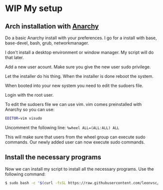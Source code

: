 # WIP My setup

## Arch installation with [Anarchy](https://anarchyinstaller.gitlab.io/)

Do a basic Anarchy install with your preferences. I go for a install with base, base-devel, bash, grub, networkmanager.

I don't install a desktop environment or window manager. My script will do that later.

Add a new user acount. Make sure you give the new user sudo privilege.

Let the installer do his thing. When the installer is done reboot the system.

When booted into your new system you need to edit the sudoers file.

Login with the root user.

To edit the sudoers file we can use vim.
vim comes preinstalled with Anarchy so you can use:

```bash
EDITOR=vim visudo
```

Uncomment the following line: `%wheel ALL=(ALL:ALL) ALL`

This will make sure that users from the wheel group can execute sudo commands. Our newly added user can now execute sudo commands.

## Install the necessary programs

Now we can install my script to install all the necessary programs.
Use the following command:

```bash
$ sudo bash -c "$(curl -fsSL https://raw.githubusercontent.com/leonvsc/dotfiles/main/bin/install)"
```

